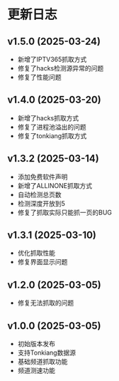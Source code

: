 # 更新日志

## v1.5.0 (2025-03-24)
- 新增了IPTV365抓取方式
- 修复了hacks检测源异常的问题
- 修复了性能问题

## v1.4.0 (2025-03-20)
- 新增了hacks抓取方式
- 修复了进程池溢出的问题
- 修复了tonkiang抓取方式

## v1.3.2 (2025-03-14)
- 添加免费软件声明
- 新增了ALLINONE抓取方式
- 自动检测总页数
- 检测深度开放到5
- 修复了抓取实际只能抓一页的BUG

## v1.3.1 (2025-03-10)
- 优化抓取性能
- 修复界面显示问题

## v1.2.0 (2025-03-05)
- 修复无法抓取的问题

## v1.0.0 (2025-03-05)
- 初始版本发布
- 支持Tonkiang数据源
- 基础频道抓取功能
- 频道测速功能
